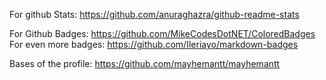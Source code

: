 For github Stats: https://github.com/anuraghazra/github-readme-stats


For Github Badges: https://github.com/MikeCodesDotNET/ColoredBadges
For even more badges: https://github.com/Ileriayo/markdown-badges

Bases of the profile:  https://github.com/mayhemantt/mayhemantt
